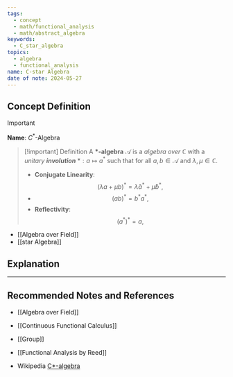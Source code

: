 ```yaml
---
tags:
  - concept
  - math/functional_analysis
  - math/abstract_algebra
keywords:
  - C_star_algebra
topics:
  - algebra
  - functional_analysis
name: C-star Algebra
date of note: 2024-05-27
---
```


## Concept Definition

>[!important]
>**Name**: $C^*$-Algebra

>[!important] Definition
>A **$*$-algebra** $\mathcal{A}$ is a *algebra over $\mathbb{C}$* with a *unitary __involution__* $*: a \mapsto a^{*}$ such that for all $a, b \in \mathcal{A}$ and $\lambda, \mu \in \mathbb{C}$.
>
>- **Conjugate Linearity**: $$(\lambda a + \mu b)^* = \bar{\lambda}a^* + \bar{\mu} b^*,$$
>-  $$(ab)^* = b^*  a^*,$$
>- **Reflectivity**:  $$(a^*)^* = a,$$

- [[Algebra over Field]]
- [[star Algebra]]

## Explanation





-----------
##  Recommended Notes and References

- [[Algebra over Field]]
- [[Continuous Functional Calculus]]

- [[Group]]

- [[Functional Analysis by Reed]]

- Wikipedia [C*-algebra](https://en.wikipedia.org/wiki/C*-algebra)